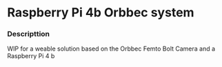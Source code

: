 # Raspberry Pi 4b Orbbec system

### Descripttion
WIP for a weable solution based on the Orbbec Femto Bolt Camera and a Raspberry Pi 4 b 
